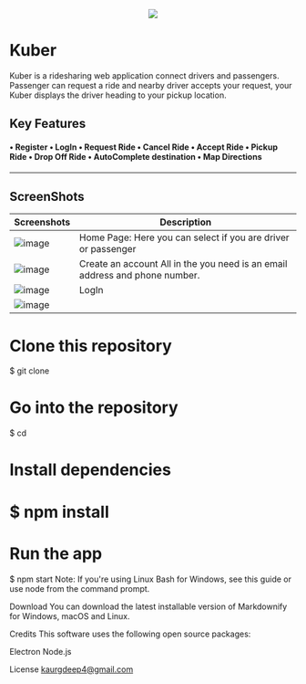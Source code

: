 <p align="center">
  <img src="https://user-images.githubusercontent.com/37717564/64203536-7f497b00-ce48-11e9-9b15-eadd69e84061.png">
</p>




# Kuber 
Kuber is a ridesharing web application connect drivers and passengers. Passenger can request a ride and nearby driver accepts your request, your Kuber displays the driver heading to your pickup location.    

**Key Features** 
------------------
#### • Register • LogIn • Request Ride • Cancel Ride • Accept Ride • Pickup Ride • Drop Off Ride  • AutoComplete destination • Map Directions
----------------
## ScreenShots

Screenshots  | Description
------------ | -------------
![image](https://user-images.githubusercontent.com/37717564/64212586-aa3ec980-ce5e-11e9-834f-0a30c6600839.png)| Home Page: Here you can                                                                                                                 select if you are driver                                                                                                                 or passenger
![image](https://user-images.githubusercontent.com/37717564/64212197-69928080-ce5d-11e9-9543-a3ab01188bea.png) |  Create an account All                                                                                                                   in the you need is an                                                                                                                   email address and                                                                                                                       phone number.  
![image](https://user-images.githubusercontent.com/37717564/64212863-a3648680-ce5f-11e9-85e4-fb8d1c6d2cc0.png)  | LogIn
![image](https://user-images.githubusercontent.com/37717564/64222682-d3bf1b80-ce85-11e9-8c42-1470511b3b61.png)  | 


                     


# Clone this repository
$ git clone 

# Go into the repository
$ cd 

# Install dependencies
# $ npm install

# Run the app
$ npm start
Note: If you're using Linux Bash for Windows, see this guide or use node from the command prompt.

Download
You can download the latest installable version of Markdownify for Windows, macOS and Linux.


Credits
This software uses the following open source packages:

Electron
Node.js

License
kaurgdeep4@gmail.com 
